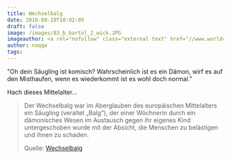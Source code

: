```yaml
---
title: Wechselbalg
date: 2018-09-10T10:02:05
draft: false
image: /images/83_b_bartol_2_wick.JPG
imageauthor: <a rel="nofollow" class="external text" href="//www.worldcat.org/identities/lccn-nr91028676">WorldCat</a>
author: noqqe
tags:
---
```


"Oh dein Säugling ist komisch? Wahrscheinlich ist es ein Dämon, wirf es auf den
Misthaufen, wenn es wiederkommt ist es wohl doch normal."

Hach dieses Mittelalter...

> Der Wechselbalg war im Aberglauben des europäischen Mittelalters ein Säugling
> (veraltet „Balg“), der einer Wöchnerin durch ein dämonisches Wesen im
> Austausch gegen ihr eigenes Kind untergeschoben wurde mit der Absicht, die
> Menschen zu belästigen und ihnen zu schaden.
>
> Quelle: [Wechselbalg](https://de.wikipedia.org/wiki/Wechselbalg)